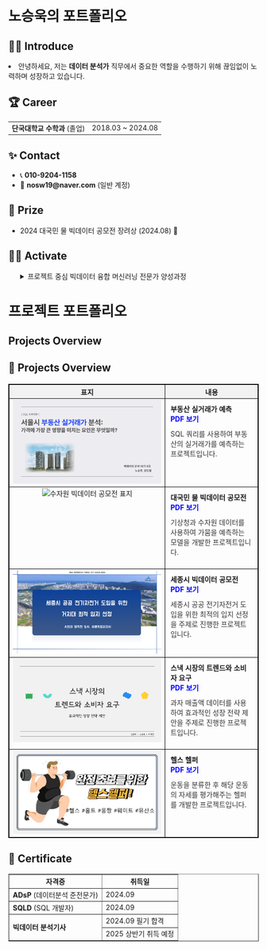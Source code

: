 <h1>노승욱의 포트폴리오</h1>




## 🧑‍💻 Introduce
<p>
<li>안녕하세요, 저는 <strong>데이터 분석가</strong> 직무에서 중요한 역할을 수행하기 위해 끊임없이 노력하며 성장하고 있습니다.</li>
</p>

<ul>
  
</ul>





<div>
  <h2>🏆 Career</h2>
</div>

<table>
  <tr>
  <td><strong>단국대학교 수학과</strong> (졸업)</td>
    <td>2018.03 ~ 2024.08</td>

</table>





<div>
  <h2>✨ Contact</h2>
</div>

<ul>
  <li>📞 <strong>010-9204-1158</strong></li>
  <li>📧 <strong>nosw19@naver.com</strong> (일반 계정)</li>
  
</ul>





<div>
  <h2>🏅 Prize</h2>
</div>

<ul>
  <li>2024 대국민 물 빅데이터 공모전 장려상 (2024.08) 🎉</li>
  
</ul>





<div>
  <h2>🤼‍♂️ Activate</h2>
</div>

<ul>
<details>
  <summary>프로젝트 중심 빅데이터 융합 머신러닝 전문가 양성과정</summary>
    <li><2024.05.09 ~ 2024.11.18></li>
</details>
      
</ul>


# 프로젝트 포트폴리오

## Projects Overview

<div>
  <h2>📑 Projects Overview</h2>
</div>

<table style="width: 100%; border-collapse: collapse; margin: 20px 0; table-layout: fixed; border: 1px solid black;">
  <tr>
    <th style="text-align: center; border: 1px solid black; background-color: #f2f2f2;">표지</th>
    <th style="text-align: center; border: 1px solid black; background-color: #f2f2f2;">내용</th>
  </tr>
  <tr>
    <td style="text-align: center; vertical-align: top; border: 1px solid black;">
      <img src="SQL_표지.png" alt="SQL 프로젝트 표지" style="width: 100%; height: auto;">
    </td>
    <td style="padding: 10px; vertical-align: top; border: 1px solid black;">
      <b>부동산 실거래가 예측</b><br>
      <a href="./SQL프로젝트.pdf" style="text-decoration: none; color: blue; font-weight: bold;">PDF 보기</a>
      <p style="margin-top: 10px; font-size: 14px; color: #333;">SQL 쿼리를 사용하여 부동산의 실거래가를 예측하는 프로젝트입니다.</p>
    </td>
  </tr>
  <tr>
    <td style="text-align: center; vertical-align: top; border: 1px solid black;">
      <img src="수자원_표지.png" alt="수자원 빅데이터 공모전 표지" style="width: 100%; height: auto;">
    </td>
    <td style="padding: 10px; vertical-align: top; border: 1px solid black;">
      <b>대국민 물 빅데이터 공모전</b><br>
      <a href="./수자원프로젝트.pdf" style="text-decoration: none; color: blue; font-weight: bold;">PDF 보기</a>
      <p style="margin-top: 10px; font-size: 14px; color: #333;">기상청과 수자원 데이터를 사용하여 가뭄을 예측하는 모델을 개발한 프로젝트입니다.</p>
    </td>
  </tr>
  <tr>
    <td style="text-align: center; vertical-align: top; border: 1px solid black;">
      <img src="세종시_표지.png" alt="세종시 빅데이터 공모전 표지" style="width: 100%; height: auto;">
    </td>
    <td style="padding: 10px; vertical-align: top; border: 1px solid black;">
      <b>세종시 빅데이터 공모전</b><br>
      <a href="./세종시발표.pdf" style="text-decoration: none; color: blue; font-weight: bold;">PDF 보기</a>
      <p style="margin-top: 10px; font-size: 14px; color: #333;">세종시 공공 전기자전거 도입을 위한 최적의 입지 선정을 주제로 진행한 프로젝트입니다.</p>
    </td>
  </tr>
  <tr>
    <td style="text-align: center; vertical-align: top; border: 1px solid black;">
      <img src="세미_표지.png" alt="스낵 시장 프로젝트 표지" style="width: 100%; height: auto;">
    </td>
    <td style="padding: 10px; vertical-align: top; border: 1px solid black;">
      <b>스낵 시장의 트렌드와 소비자 요구</b><br>
      <a href="./세미프로젝트.pdf" style="text-decoration: none; color: blue; font-weight: bold;">PDF 보기</a>
      <p style="margin-top: 10px; font-size: 14px; color: #333;">과자 매출액 데이터를 사용하여 효과적인 성장 전략 제안을 주제로 진행한 프로젝트입니다.</p>
    </td>
  </tr>
  <tr>
    <td style="text-align: center; vertical-align: top; border: 1px solid black;">
      <img src="파이널_표지.png" alt="헬스 헬퍼 표지" style="width: 100%; height: auto;">
    </td>
    <td style="padding: 10px; vertical-align: top; border: 1px solid black;">
      <b>헬스 헬퍼</b><br>
      <a href="./파이널프로젝트.pdf" style="text-decoration: none; color: blue; font-weight: bold;">PDF 보기</a>
      <p style="margin-top: 10px; font-size: 14px; color: #333;">운동을 분류한 후 해당 운동의 자세를 평가해주는 헬퍼를 개발한 프로젝트입니다.</p>
    </td>
  </tr>
</table>



<div>
  <h2>📑 Certificate</h2>
</div>

<table border="1">
  <tr>
    <th>자격증</th>
    <th>취득일</th>
  </tr>
  <tr>
    <td><strong>ADsP</strong> (데이터분석 준전문가)</td>
    <td>2024.09 </td>
  </tr>
  <tr>
    <td><strong>SQLD</strong> (SQL 개발자)</td>
    <td>2024.09 </td>
  </tr>
  <tr>
    <td rowspan="2"><strong>빅데이터 분석기사</strong></td>
    <td>2024.09 필기 합격</td>
  </tr>
  <tr>
    <td>2025 상반기 취득 예정</td>
  </tr>
</table>





